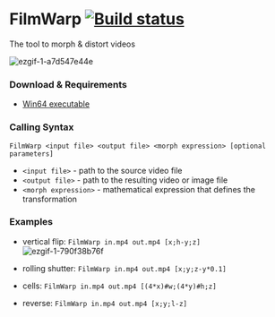 # FilmWarp [![Build status](https://ci.appveyor.com/api/projects/status/gtmiqnihr8b185tx?svg=true)](https://ci.appveyor.com/project/AxelStrem/filmwarp)
The tool to morph & distort videos  

![ezgif-1-a7d547e44e](https://user-images.githubusercontent.com/11349690/28335444-167668fe-6c07-11e7-8a37-43b5a5b2f1b8.gif)

### Download & Requirements

- [Win64 executable](https://sourceforge.net/projects/filmwarp/files/FilmWarp.zip/download)

### Calling Syntax

    FilmWarp <input file> <output file> <morph expression> [optional parameters]

- `<input file>` - path to the source video file
- `<output file>` - path to the resulting video or image file
- `<morph expression>` - mathematical expression that defines the transformation

### Examples

- vertical flip: `FilmWarp in.mp4 out.mp4 [x;h-y;z]`  
![ezgif-1-790f38b76f](https://user-images.githubusercontent.com/11349690/28335541-696e0bd4-6c07-11e7-9662-996020434474.gif)

- rolling shutter: `FilmWarp in.mp4 out.mp4 [x;y;z-y*0.1]`
- cells: `FilmWarp in.mp4 out.mp4 [(4*x)#w;(4*y)#h;z]`
- reverse: `FilmWarp in.mp4 out.mp4 [x;y;l-z]`

